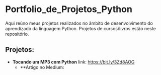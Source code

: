 # Portfolio_de_Projetos_Python
Aqui reúno meus projetos realizados no âmbito de desenvolvimento do aprendizado da linguagem Python. Projetos de cursos/livros estão neste repositório.

## Projetos:

* **Tocando um MP3 com Python** link: https://bit.ly/3Zd8AOG
  * **Artigo no Medium: 
